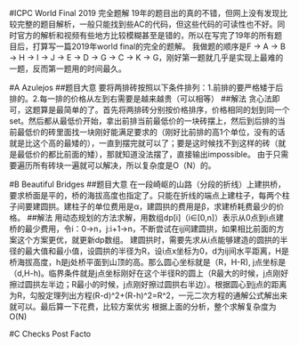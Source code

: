 #ICPC World Final 2019 完全题解
19年的题目出的真的不错，但网上没有发现比较完整的题目解析，一般只能找到些AC的代码，但这些代码的可读性也不好。同时官方的解析和视频有些地方比较模糊甚至是错的，所以在写完了19年的所有题目后，打算写一篇2019年world final的完全的题解。
我做题的顺序是F -> A -> B -> H -> I -> J -> E -> D -> G -> C -> K -> G，刚好第一题就几乎是实现上最难的一题，反而第一题用的时间最久。

#A Azulejos
##题目大意
要将两排砖按照以下条件排列：1.前排的要严格矮于后排的。2.每一排的价格从左到右需要是越来越贵（可以相等）
##解法
贪心法即可，这题算是最简单的了。首先将两排砖分别按价格排序，价格相同的划到同一个set。然后都从最低价开始，拿出前排当前最低价的一块砖摆上，然后到后排的当前最低价的砖里面找一块刚好能满足要求的（刚好比前排的高1个单位，没有的话就是比这个高的最矮的），一直到摆完就可以了；要是这时候找不到这样的砖（就是最低价的都比前面的矮），那就知道没法摆了，直接输出impossible。
由于只需要遍历所有砖块一遍就可以解决，所以复杂度是O（N）的。

#B Beautiful Bridges
##题目大意
在一段崎岖的山路（分段的折线）上建拱桥，要求桥面是平的，桥的海拔高度也指定了。只能在折线的端点上建柱子，每两个柱子间要建圆拱。建柱子的单位费用是α，建圆拱的费用是β，求建桥耗费最少的价格。
##解法
用动态规划的方法求解，用数组dp[i]（i∈[0,n]）表示从0点到i点建桥的最少费用，令i：0→n，j:i+1→n，不断尝试在ij间建圆拱，如果相比前面的方案这个方案更优，就更新dp数组。
建圆拱时，需要先求从i点能够建造的圆拱的半径的最大值和最小值，设圆拱的半径为R，设i点x坐标为0，d为ij间水平距离，H是桥海拔高度，h是j处桥平面到山顶的高。那么圆心坐标就是（R，H-R), j点坐标是（d,H-h)。临界条件就是j点坐标刚好在这个半径R的圆上（R最大的时候，j点刚好擦过圆拱左半边；R最小的时候，j点刚好擦过圆拱右半边）。根据圆心到j点的距离为R，勾股定理列出方程(R-d)^2+(R-h)^2=R^2，一元二次方程的通解公式解出来就可以。最后算一下花费，比较方案优劣
根据上面的分析，整个求解复杂度为O(N)

#C Checks Post Facto
